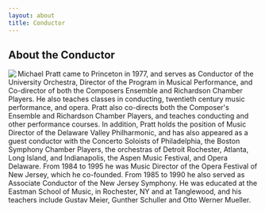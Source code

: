 ```yaml
---
layout: about
title: Conductor
---
```



About the Conductor
-------------------

<img src="{{site.baseurl}}/images/mpratt.jpg" align="left" />
Michael Pratt came to Princeton in 1977, and serves as Conductor of the University Orchestra, Director of the Program in Musical Performance, and Co-director of both the Composers Ensemble and Richardson Chamber Players. He also teaches classes in conducting, twentieth century music performance, and opera. Pratt also co-directs both the Composer's Ensemble and Richardson Chamber Players, and teaches conducting and other performance courses. In addition, Pratt holds the position of Music Director of the Delaware Valley Philharmonic, and has also appeared as a guest conductor with the Concerto Soloists of Philadelphia, the Boston Symphony Chamber Players, the orchestras of Detroit Rochester, Atlanta, Long Island, and Indianapolis, the Aspen Music Festival, and Opera Delaware. From 1984 to 1995 he was Music Director of the Opera Festival of New Jersey, which he co-founded. From 1985 to 1990 he also served as Associate Conductor of the New Jersey Symphony. He was educated at the Eastman School of Music, in Rochester, NY and at Tanglewood, and his teachers include Gustav Meier, Gunther Schuller and Otto Werner Mueller.